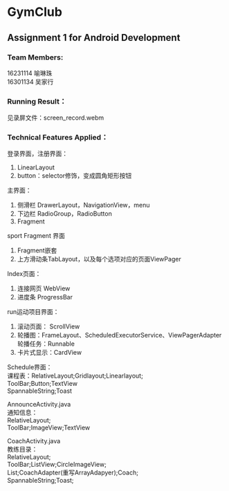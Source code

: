 # GymClub
## Assignment 1 for Android Development    
### Team Members:        
16231114 喻琳珠    
16301134 吴家行   

### Running Result：
见录屏文件：screen_record.webm

### Technical Features Applied：

登录界面，注册界面：	         
1. LinearLayout	      		
2. button：selector修饰，变成圆角矩形按钮	      	
	
主界面：		      
1. 侧滑栏 DrawerLayout，NavigationView，menu	            		
2. 下边栏 RadioGroup，RadioButton			      
3. Fragment		      
		      	
sport Fragment 界面      		
1. Fragment嵌套		      	
2. 上方滑动条TabLayout，以及每个选项对应的页面ViewPager      			
      
Index页面：      			
1. 连接网页 WebView      			
2. 进度条 ProgressBar      			
			      
run运动项目界面：        	  	
1. 滚动页面： ScrollView   	            		
2. 轮播图：FrameLayout、ScheduledExecutorService、ViewPagerAdapter            		
	轮播任务：Runnable		      
3. 卡片式显示：CardView		            
		
Schedule界面：		              
课程表：RelativeLayout;Gridlayout;Linearlayout;                		 
ToolBar;Button;TextView			      
SpannableString;Toast		            
            
AnnounceActivity.java      	 		  
通知信息：     		      
RelativeLayout;		      	
ToolBar;ImageView;TextView	      	
	
CoachActivity.java	 		             
教练目录：  		            
RelativeLayout;			            
ToolBar;ListView;CircleImageView;	                  	
List;CoachAdapter(重写ArrayAdapyer);Coach;		                  
SpannableString;Toast;		                  
            

